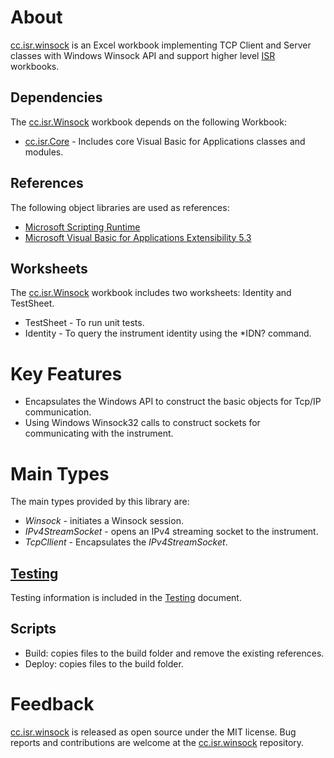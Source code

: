 # About

[cc.isr.winsock] is an Excel workbook implementing TCP Client and Server classes with Windows Winsock API and support higher level [ISR] workbooks.

## Dependencies

The [cc.isr.Winsock] workbook depends on the following Workbook:

* [cc.isr.Core] - Includes core Visual Basic for Applications classes and modules.

## References

The following object libraries are used as references:

* [Microsoft Scripting Runtime]
* [Microsoft Visual Basic for Applications Extensibility 5.3]

## Worksheets

The [cc.isr.Winsock] workbook includes two worksheets: Identity and TestSheet.

* TestSheet - To run unit tests.
* Identity - To query the instrument identity using the *IDN? command.

# Key Features

* Encapsulates the Windows API to construct the basic objects for Tcp/IP communication.
* Using Windows Winsock32 calls to construct sockets for communicating with the instrument.

# Main Types

The main types provided by this library are:

* _Winsock_ - initiates a Winsock session.
* _IPv4StreamSocket_ - opens an IPv4 streaming socket to the instrument.
* _TcpCllient_ - Encapsulates the _IPv4StreamSocket_.

## [Testing]

Testing information is included in the [Testing] document.

## Scripts

* Build: copies files to the build folder and remove the existing references.
* Deploy: copies files to the build folder.

# Feedback

[cc.isr.winsock] is released as open source under the MIT license.
Bug reports and contributions are welcome at the [cc.isr.winsock] repository.

[cc.isr.winsock]: https://github.com/ATECoder/vba.iot.tcp/src/winsock
[cc.isr.Core]: https://github.com/ATECoder/vba.iot.tcp/src/core
[Testing]: ./cc.isr.winsock.testing.md

[ISR]: https://www.integratedscientificresources.com

[Microsoft Scripting Runtime]: c:\windows\system32\scrrun.dll
[Microsoft Visual Basic for Applications Extensibility 5.3]: <c:/program&#32;files/common&#32;files/microsoft&#32;shared/vba/vba7.1/vbeui.dll>

